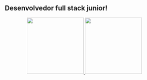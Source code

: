## Desenvolvedor full stack junior!
<div align="center">
  <a href="https://github.com/matheusmedeirosn">
  <img height="180em" src="https://github-readme-stats.vercel.app/api?username=matheusmedeirosn&show_icons=true&theme=blue-green&include_all_commits=true&count_private=true"/>
  <img height="180em" src="https://github-readme-stats.vercel.app/api/top-langs/?username=matheusmedeirosn&layout=compact&langs_count=7&theme=blue-green"/>

<!--
Saiba mais um pouco sobre mim:

🔭 Aualmente estou trabalhando como Desenvolvedor Jr na MV.
<br>
🌱 Atualmente estou aperfeiçoando minhas habilidades em algumas linguagens de programação. Tais como: Java, SQL e JavaScript.
<br>
🎓 Estou cursando Análise e Desenvolvimento de Sistemas.
<br>
⚡ Curiosidades: Gosto muito de estudar sobre pinturas do renascimento.
-->
